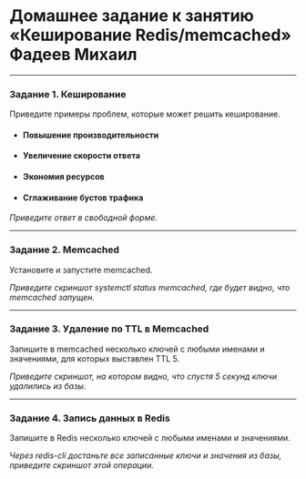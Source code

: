 # Домашнее задание к занятию «Кеширование Redis/memcached» Фадеев Михаил

---

### Задание 1. Кеширование 

Приведите примеры проблем, которые может решить кеширование. 

- #### Повышение производительности
- #### Увеличение скорости ответа
- #### Экономия ресурсов
- #### Сглаживание бустов трафика

*Приведите ответ в свободной форме.*

---

### Задание 2. Memcached

Установите и запустите memcached.

*Приведите скриншот systemctl status memcached, где будет видно, что memcached запущен.*

---

### Задание 3. Удаление по TTL в Memcached

Запишите в memcached несколько ключей с любыми именами и значениями, для которых выставлен TTL 5. 

*Приведите скриншот, на котором видно, что спустя 5 секунд ключи удалились из базы.*

---

### Задание 4. Запись данных в Redis

Запишите в Redis несколько ключей с любыми именами и значениями. 

*Через redis-cli достаньте все записанные ключи и значения из базы, приведите скриншот этой операции.*
